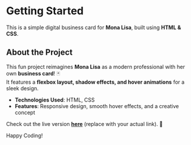 # Getting Started

This is a simple digital business card for **Mona Lisa**, built using **HTML & CSS**.

## About the Project

This fun project reimagines **Mona Lisa** as a modern professional with her own **business card**! 🃏  
It features a **flexbox layout, shadow effects, and hover animations** for a sleek design.

- **Technologies Used**: HTML, CSS  
- **Features**: Responsive design, smooth hover effects, and a creative concept  

Check out the live version **[here](https://mona-lisa-business-card.vercel.app)** (replace with your actual link). 🚀

Happy Coding!
